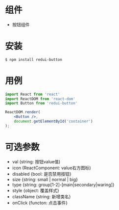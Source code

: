 # 组件

- 按钮组件

# 安装

````bash
$ npm install redui-button
````

# 用例

````jsx
import React from 'react'
import ReactDOM from 'react-dom'
import Button from 'redui-button'

ReactDOM.render(
    <Button />,
    document.getElementById('container')
);
````

# 可选参数
- val (string: 按钮value值)
- icon (ReactComponent: value右方图标)
- disabled {bool: 是否禁用按钮}
- size {string: small | normal | big}
- type {string: group[1-2]-[main|secondary|waring]}
- style {object: 覆盖样式}
- className {string: 新增类名}
- onClick {functon: 点击事件}

